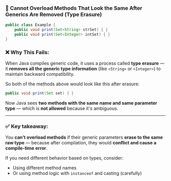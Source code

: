### 🚫 **Cannot Overload Methods That Look the Same After Generics Are Removed (Type Erasure)**

```java
public class Example {
    public void print(Set<String> strSet) { }
    public void print(Set<Integer> intSet) { }
}
```

### ❌ Why This Fails:
When Java compiles generic code, it uses a process called **type erasure** — it **removes all the generic type information** (like `<String>` or `<Integer>`) to maintain backward compatibility.

So both of the methods above would look like this after erasure:

```java
public void print(Set set) { }
```

Now Java sees **two methods with the same name and same parameter type** — which is **not allowed** because it's ambiguous.

---

### ✅ Key takeaway:
You **can’t overload methods** if their generic parameters **erase to the same raw type** — because after compilation, they would **conflict and cause a compile-time error**.

If you need different behavior based on types, consider:
- Using different method names
- Or using method logic with `instanceof` and casting (carefully)

